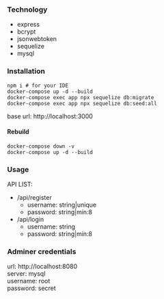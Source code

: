 ### Technology
- express
- bcrypt
- jsonwebtoken
- sequelize
- mysql

### Installation
```
npm i # for your IDE
docker-compose up -d --build
docker-compose exec app npx sequelize db:migrate
docker-compose exec app npx sequelize db:seed:all
```
base url: http://localhost:3000

#### Rebuild
```
docker-compose down -v
docker-compose up -d --build
```

### Usage
API LIST:  
- /api/register
  - username: string|unique
  - password: string|min:8
- /api/login
  - username: string
  - password: string|min:8


### Adminer credentials
url: http://localhost:8080  
server: mysql  
username: root  
password: secret
